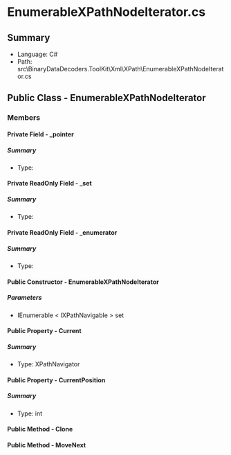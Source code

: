 ﻿# EnumerableXPathNodeIterator.cs

## Summary

* Language: C#
* Path: src\BinaryDataDecoders.ToolKit\Xml\XPath\EnumerableXPathNodeIterator.cs

## Public Class - EnumerableXPathNodeIterator

### Members

#### Private Field - _pointer

##### Summary

 * Type: 

#### Private ReadOnly Field - _set

##### Summary

 * Type: 

#### Private ReadOnly Field - _enumerator

##### Summary

 * Type: 

#### Public Constructor - EnumerableXPathNodeIterator

#####  Parameters

 - IEnumerable < IXPathNavigable > set 

#### Public Property - Current

##### Summary

 * Type: XPathNavigator 

#### Public Property - CurrentPosition

##### Summary

 * Type: int 

#### Public Method - Clone


#### Public Method - MoveNext


